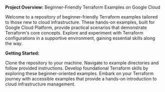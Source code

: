 **Project Overview:** Beginner-Friendly Terraform Examples on Google Cloud

Welcome to a repository of beginner-friendly Terraform examples tailored to those new to cloud infrastructure. These hands-on examples, built for Google Cloud Platform, provide practical scenarios that demonstrate Terraform's core concepts. Explore and experiment with Terraform configurations in a supportive environment, gaining essential skills along the way.

**Getting Started:**

Clone the repository to your machine.
Navigate to example directories and follow provided instructions.
Develop foundational Terraform skills by exploring these beginner-oriented examples.
Embark on your Terraform journey with accessible examples that provide a hands-on introduction to cloud infrastructure management.
